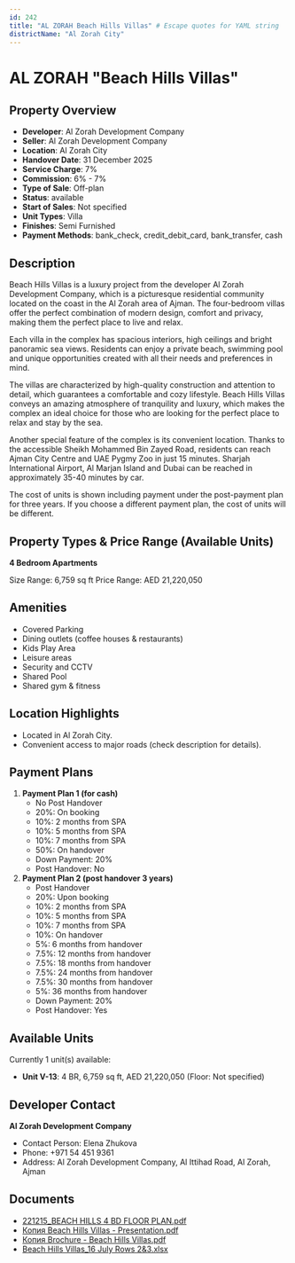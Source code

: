 ```yaml
---
id: 242
title: "AL ZORAH Beach Hills Villas" # Escape quotes for YAML string
districtName: "Al Zorah City"
---
```


# AL ZORAH "Beach Hills Villas"

## Property Overview
- **Developer**: Al Zorah Development Company
- **Seller**: Al Zorah Development Company
- **Location**: Al Zorah City
- **Handover Date**: 31 December 2025
- **Service Charge**: 7%
- **Commission**: 6% - 7%
- **Type of Sale**: Off-plan
- **Status**: available
- **Start of Sales**: Not specified
- **Unit Types**: Villa
- **Finishes**: Semi Furnished
- **Payment Methods**: bank_check, credit_debit_card, bank_transfer, cash

## Description
Beach Hills Villas is a luxury project from the developer Al Zorah Development Company, which is a picturesque residential community located on the coast in the Al Zorah area of Ajman. The four-bedroom villas offer the perfect combination of modern design, comfort and privacy, making them the perfect place to live and relax.

Each villa in the complex has spacious interiors, high ceilings and bright panoramic sea views. Residents can enjoy a private beach, swimming pool and unique opportunities created with all their needs and preferences in mind.

The villas are characterized by high-quality construction and attention to detail, which guarantees a comfortable and cozy lifestyle. Beach Hills Villas conveys an amazing atmosphere of tranquility and luxury, which makes the complex an ideal choice for those who are looking for the perfect place to relax and stay by the sea.

Another special feature of the complex is its convenient location. Thanks to the accessible Sheikh Mohammed Bin Zayed Road, residents can reach Ajman City Centre and UAE Pygmy Zoo in just 15 minutes. Sharjah International Airport, Al Marjan Island and Dubai can be reached in approximately 35-40 minutes by car.

The cost of units is shown including payment under the post-payment plan for three years. If you choose a different payment plan, the cost of units will be different.

## Property Types & Price Range (Available Units)
**4 Bedroom Apartments**

Size Range: 6,759 sq ft
Price Range: AED 21,220,050

## Amenities
- Covered Parking
- Dining outlets  (coffee houses & restaurants)
- Kids Play Area
- Leisure areas
- Security and CCTV
- Shared Pool
- Shared gym & fitness

## Location Highlights
- Located in Al Zorah City.
- Convenient access to major roads (check description for details).

## Payment Plans
1. **Payment Plan 1 (for cash)**
   - No Post Handover
   - 20%: On booking
   - 10%: 2 months from SPA
   - 10%: 5 months from SPA
   - 10%: 7 months from SPA
   - 50%: On handover
   - Down Payment: 20%
   - Post Handover: No
2. **Payment Plan 2 (post handover 3 years)**
   - Post Handover
   - 20%: Upon booking
   - 10%: 2 months from SPA
   - 10%: 5 months from SPA
   - 10%: 7 months from SPA
   - 10%: On handover
   - 5%: 6 months from handover
   - 7.5%: 12 months from handover
   - 7.5%: 18 months from handover
   - 7.5%: 24 months from handover
   - 7.5%: 30 months from handover
   - 5%: 36 months from handover
   - Down Payment: 20%
   - Post Handover: Yes

## Available Units
Currently 1 unit(s) available:
- **Unit V-13**: 4 BR, 6,759 sq ft, AED 21,220,050 (Floor: Not specified)

## Developer Contact
**Al Zorah Development Company**
- Contact Person: Elena Zhukova
- Phone: +971 54 451 9361
- Address: Al Zorah Development Company, Al Ittihad Road, Al Zorah, Ajman

## Documents
- [221215_BEACH HILLS 4 BD FLOOR PLAN.pdf](https://cdn.geniemap.net/2023/06/22/zhnGoZVhKze7IOfeDAVbjaBAugRz1H0AfJrXkdV5.pdf)
- [Копия Beach Hills Villas - Presentation.pdf](https://cdn.geniemap.net/2023/06/22/9WuEQ0jxKq2ztbyPoalJcUMCVXSZUe88BFNZzGCF.pdf)
- [Копия Brochure - Beach Hills Villas.pdf](https://cdn.geniemap.net/2023/06/22/MBWgoBaNNKbFhUzYOQKmpxCSQlkpTm2FN5lbpIsv.pdf)
- [Beach Hills Villas_16 July Rows 2&3.xlsx](https://cdn.geniemap.net/2023/07/17/qARoEhfkh3xb73QkQePM4IhLK5I2lFNAD7f9TTD2.xlsx)
